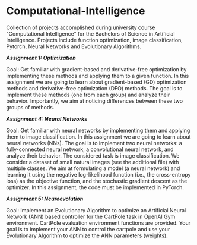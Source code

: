 # Computational-Intelligence
Collection of projects accomplished during university course "Computational Intelligence" for the Bachelors of Science in Artificial Intelligence. Projects include function optimization, image classification, Pytorch, Neural Networks and Evolutionary Algorithms.

_**Assignment 1: Optimization**_

Goal: Get familiar with gradient-based and derivative-free optimization by implementing these methods
and applying them to a given function.
In this assignment we are going to learn about gradient-based (GD) optimization methods and
derivative-free optimization (DFO) methods. The goal is to implement these methods (one from each
group) and analyze their behavior. Importantly, we aim at noticing differences between these two
groups of methods.

_**Assignment 4: Neural Networks**_

Goal: Get familiar with neural networks by implementing them and applying them to image
classification.
In this assignment we are going to learn about neural networks (NNs). The goal is to implement
two neural networks: a fully-connected neural network, a convolutional neural network, and
analyze their behavior.
The considered task is image classification. We consider a dataset of small natural images (see
the additional file) with multiple classes. We aim at formulating a model (a neural network) and
learning it using the negative log-likelihood function (i.e., the cross-entropy loss) as the
objective function, and the stochastic gradient descent as the optimizer.
In this assignment, the code must be implemented in PyTorch.

_**Assignment 5: Neuroevolution**_

Goal: Implement an Evolutionary Algorithm to optimize an Artificial Neural Network (ANN)
based controller for the CartPole task in OpenAI Gym environment.
CartPole evaluation environment functions are provided. Your goal is to implement your ANN to
control the cartpole and use your Evolutionary Algorithm to optimize the ANN parameters
(weights).
